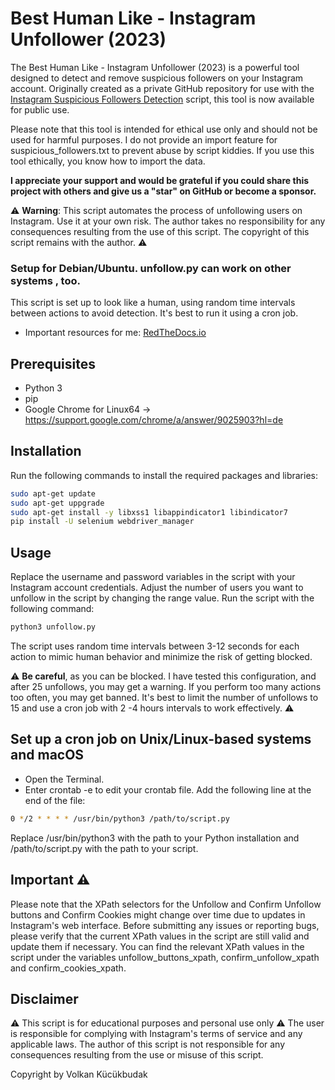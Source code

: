 # Best Human Like - Instagram Unfollower (2023)

The Best Human Like - Instagram Unfollower (2023) is a powerful tool designed to detect and remove suspicious followers on your Instagram account. Originally created as a private GitHub repository for use with the [Instagram Suspicious Followers Detection](https://github.com/VolkanSah/Instagram-Suspicious-Followers-Detection) script, this tool is now available for public use.

Please note that this tool is intended for ethical use only and should not be used for harmful purposes. I do not provide an import feature for suspicious_followers.txt to prevent abuse by script kiddies. If you use this tool ethically, you know how to import the data.

**I appreciate your support and would be grateful if you could share this project with others and give us a "star" on GitHub or become a sponsor.**


⚠️ **Warning**: This script automates the process of unfollowing users on Instagram. Use it at your own risk. The author takes no responsibility for any consequences resulting from the use of this script. The copyright of this script remains with the author. ⚠️
### Setup for Debian/Ubuntu. unfollow.py can work on other systems , too.

This script is set up to look like a human, using random time intervals between actions to avoid detection. It's best to run it using a cron job. 
- Important resources for me: [RedTheDocs.io](https://selenium-python.readthedocs.io/locating-elements.html)

## Prerequisites

- Python 3
- pip
- Google Chrome for Linux64 -> https://support.google.com/chrome/a/answer/9025903?hl=de

## Installation

Run the following commands to install the required packages and libraries:

```sh
sudo apt-get update
sudo apt-get uppgrade
sudo apt-get install -y libxss1 libappindicator1 libindicator7
pip install -U selenium webdriver_manager
```
## Usage
Replace the username and password variables in the script with your Instagram account credentials. Adjust the number of users you want to unfollow in the script by changing the range value. Run the script with the following command:

```sh
python3 unfollow.py
```
The script uses random time intervals between 3-12 seconds for each action to mimic human behavior and minimize the risk of getting blocked.

⚠️ **Be careful**, as you can be blocked. I have tested this configuration, and after 25 unfollows, you may get a warning. If you perform too many actions too often, you may get banned. It's best to limit the number of unfollows to 15 and use a cron job with 2 -4 hours intervals to work effectively. ⚠️


## Set up a cron job on Unix/Linux-based systems and macOS
- Open the Terminal.
- Enter crontab -e to edit your crontab file.
Add the following line at the end of the file:
```bash
0 */2 * * * * /usr/bin/python3 /path/to/script.py
```
Replace /usr/bin/python3 with the path to your Python installation and /path/to/script.py with the path to your script.

## Important ⚠️
Please note that the XPath selectors for the Unfollow and Confirm Unfollow buttons and Confirm Cookies might change over time due to updates in Instagram's web interface. Before submitting any issues or reporting bugs, please verify that the current XPath values in the script are still valid and update them if necessary. You can find the relevant XPath values in the script under the variables unfollow_buttons_xpath, confirm_unfollow_xpath and confirm_cookies_xpath.

## Disclaimer
⚠️ This script is for educational purposes and personal use only ⚠️ The user is responsible for complying with Instagram's terms of service and any applicable laws. The author of this script is not responsible for any consequences resulting from the use or misuse of this script.


Copyright by Volkan Kücükbudak
